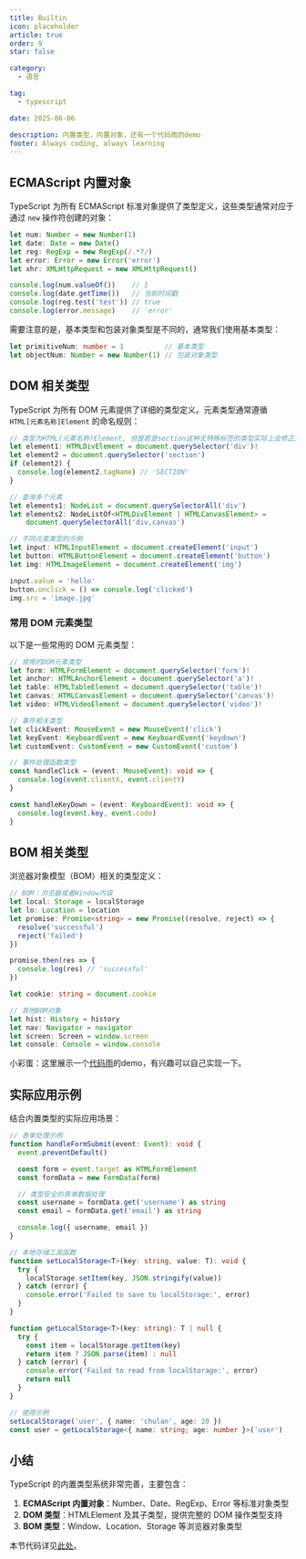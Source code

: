 ```yaml
---
title: Builtin
icon: placeholder
article: true
order: 9
star: false

category:
  - 语言

tag:
  - typescript

date: 2025-06-06

description: 内置类型，内置对象，还有一个代码雨的demo
footer: Always coding, always learning
---
```


<!-- more -->

## ECMAScript 内置对象

TypeScript 为所有 ECMAScript 标准对象提供了类型定义，这些类型通常对应于通过 `new` 操作符创建的对象：

```typescript
let num: Number = new Number(1)
let date: Date = new Date()
let reg: RegExp = new RegExp(/.*?/)
let error: Error = new Error('error')
let xhr: XMLHttpRequest = new XMLHttpRequest()

console.log(num.valueOf())    // 1
console.log(date.getTime())   // 当前时间戳
console.log(reg.test('test')) // true
console.log(error.message)    // 'error'
```

需要注意的是，基本类型和包装对象类型是不同的，通常我们使用基本类型：

```typescript
let primitiveNum: number = 1          // 基本类型
let objectNum: Number = new Number(1) // 包装对象类型
```

## DOM 相关类型

TypeScript 为所有 DOM 元素提供了详细的类型定义。元素类型通常遵循 `HTML[元素名称]Element` 的命名规则：

```typescript
// 类型为HTML(元素名称)Element, 但是若是section这种无特殊标签的类型实际上会修正为HTMLElement
let element1: HTMLDivElement = document.querySelector('div')!
let element2 = document.querySelector('section')
if (element2) {
  console.log(element2.tagName) // 'SECTION'
}

// 查询多个元素
let elements1: NodeList = document.querySelectorAll('div')
let elements2: NodeListOf<HTMLDivElement | HTMLCanvasElement> =
    document.querySelectorAll('div,canvas')

// 不同元素类型的示例
let input: HTMLInputElement = document.createElement('input')
let button: HTMLButtonElement = document.createElement('button')
let img: HTMLImageElement = document.createElement('img')

input.value = 'hello'
button.onclick = () => console.log('clicked')
img.src = 'image.jpg'
```

### 常用 DOM 元素类型

以下是一些常用的 DOM 元素类型：

```typescript
// 常用的DOM元素类型
let form: HTMLFormElement = document.querySelector('form')!
let anchor: HTMLAnchorElement = document.querySelector('a')!
let table: HTMLTableElement = document.querySelector('table')!
let canvas: HTMLCanvasElement = document.querySelector('canvas')!
let video: HTMLVideoElement = document.querySelector('video')!

// 事件相关类型
let clickEvent: MouseEvent = new MouseEvent('click')
let keyEvent: KeyboardEvent = new KeyboardEvent('keydown')
let customEvent: CustomEvent = new CustomEvent('custom')

// 事件处理函数类型
const handleClick = (event: MouseEvent): void => {
  console.log(event.clientX, event.clientY)
}

const handleKeyDown = (event: KeyboardEvent): void => {
  console.log(event.key, event.code)
}
```

## BOM 相关类型

浏览器对象模型（BOM）相关的类型定义：

```typescript
// BOM：浏览器或者Window内容
let local: Storage = localStorage
let lo: Location = location
let promise: Promise<string> = new Promise((resolve, reject) => {
  resolve('successful')
  reject('failed')
})

promise.then(res => {
  console.log(res) // 'successful'
})

let cookie: string = document.cookie

// 其他BOM对象
let hist: History = history
let nav: Navigator = navigator
let screen: Screen = window.screen
let console: Console = window.console
```

小彩蛋：这里展示一个[代码雨](http://39.105.13.0:50000/coderain.html)的demo，有兴趣可以自己实现一下。


## 实际应用示例

结合内置类型的实际应用场景：

```typescript
// 表单处理示例
function handleFormSubmit(event: Event): void {
  event.preventDefault()

  const form = event.target as HTMLFormElement
  const formData = new FormData(form)

  // 类型安全的表单数据处理
  const username = formData.get('username') as string
  const email = formData.get('email') as string

  console.log({ username, email })
}

// 本地存储工具函数
function setLocalStorage<T>(key: string, value: T): void {
  try {
    localStorage.setItem(key, JSON.stringify(value))
  } catch (error) {
    console.error('Failed to save to localStorage:', error)
  }
}

function getLocalStorage<T>(key: string): T | null {
  try {
    const item = localStorage.getItem(key)
    return item ? JSON.parse(item) : null
  } catch (error) {
    console.error('Failed to read from localStorage:', error)
    return null
  }
}

// 使用示例
setLocalStorage('user', { name: 'chulan', age: 20 })
const user = getLocalStorage<{ name: string; age: number }>('user')
```

## 小结

TypeScript 的内置类型系统非常完善，主要包含：

1. **ECMAScript 内置对象**：Number、Date、RegExp、Error 等标准对象类型
2. **DOM 类型**：HTMLElement 及其子类型，提供完整的 DOM 操作类型支持
3. **BOM 类型**：Window、Location、Storage 等浏览器对象类型

本节代码详见[此处](https://github.com/KBchulan/ClBlogs-Src/blob/main/blogs-main/typescript/09-builtin/index.ts)。
